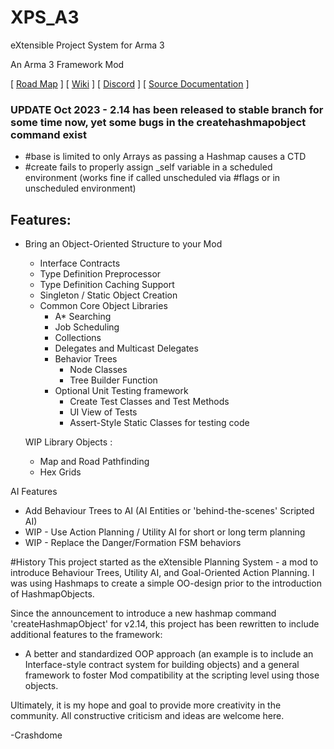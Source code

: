 # XPS_A3
eXtensible Project System for Arma 3
 
An Arma 3 Framework Mod

[ [Road Map](https://xps-group.notion.site/6182e1ad293b4572bec60726a997e279?v=58732b82ad9f4ea2a6e86446ea4031fd&pvs=4) ] 
[ [Wiki](https://xps-group.notion.site/0f5270147d434c9387d49a3b16311a75?v=6b8b37e55002438893964177eec15bca&pvs=4) ] 
[ [Discord](https://discord.gg/ryXZjDY7En) ] 
[ [Source Documentation](https://xps-group.github.io/) ] 

### UPDATE Oct 2023 - 2.14 has been released to stable branch for some time now, yet some bugs in the createhashmapobject command exist
  - #base is limited to only Arrays as passing a Hashmap causes a CTD
  - #create fails to properly assign _self variable in a scheduled environment (works fine if called unscheduled via #flags or in unscheduled environment)

## Features:
  - Bring an Object-Oriented Structure to your Mod
    - Interface Contracts
    - Type Definition Preprocessor
    - Type Definition Caching Support
    - Singleton / Static Object Creation
    - Common Core Object Libraries
      - A* Searching
      - Job Scheduling
      - Collections
      - Delegates and Multicast Delegates
      - Behavior Trees
        - Node Classes
        - Tree Builder Function
      - Optional Unit Testing framework
        - Create Test Classes and Test Methods
        - UI View of Tests
        - Assert-Style Static Classes for testing code
    
    WIP Library Objects :
    - Map and Road Pathfinding
    - Hex Grids

  AI Features  
  - Add Behaviour Trees to AI (AI Entities or 'behind-the-scenes' Scripted AI)
  - WIP - Use Action Planning / Utility AI for short or long term planning
  - WIP - Replace the Danger/Formation FSM behaviors

#History
This project started as the eXtensible Planning System - a mod to introduce Behaviour Trees, Utility AI, and Goal-Oriented Action Planning. I was using Hashmaps to create
a simple OO-design prior to the introduction of HashmapObjects.

Since the announcement to introduce a new hashmap command 'createHashmapObject' for v2.14, this project has been rewritten to include additional features to the framework:
  - A better and standardized OOP approach (an example is to include an Interface-style contract system for building objects) and a general framework to foster Mod compatibility at the scripting level using those objects.

 
Ultimately, it is my hope and goal to provide more creativity in the community. All constructive criticism and ideas are welcome here.
 
 -Crashdome
